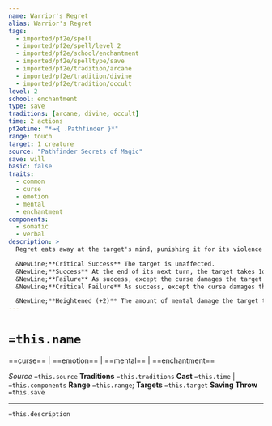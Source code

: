 ```yaml
---
name: Warrior's Regret
alias: Warrior's Regret
tags:
  - imported/pf2e/spell
  - imported/pf2e/spell/level_2
  - imported/pf2e/school/enchantment
  - imported/pf2e/spelltype/save
  - imported/pf2e/tradition/arcane
  - imported/pf2e/tradition/divine
  - imported/pf2e/tradition/occult
level: 2
school: enchantment
type: save
traditions: [arcane, divine, occult]
time: 2 actions
pf2etime: "*⬺{ .Pathfinder }*"
range: touch
target: 1 creature
source: "Pathfinder Secrets of Magic"
save: will
basic: false
traits:
  - common
  - curse
  - emotion
  - mental
  - enchantment
components:
  - somatic
  - verbal
description: >
  Regret eats away at the target's mind, punishing it for its violence until it ceases its hostility. The target must attempt a Will save.

  &NewLine;**Critical Success** The target is unaffected.
  &NewLine;**Success** At the end of its next turn, the target takes 1d8 damage per different creature it intentionally damaged on that turn (1d8 if it damaged one creature, 2d8 if it damaged two different creatures, and so on). The maximum is 4d8 if it damaged 4 different creatures.
  &NewLine;**Failure** As success, except the curse damages the target at the end of each of its turns and lasts until the target spends a complete round without intentionally damaging another creature.
  &NewLine;**Critical Failure** As success, except the curse damages the target at the end of each of its turns and lasts until the target spends 24 hours atoning for its perceived sins.

  &NewLine;**Heightened (+2)** The amount of mental damage the target takes for each creature it damaged that turn increases by 1d8, and the maximum damage the target can take per turn increases by 4d8.
---
```

# `=this.name`
==curse== | ==emotion== | ==mental== | ==enchantment==

*Source* `=this.source`
**Traditions** `=this.traditions`
**Cast** `=this.time` | `=this.components`
**Range** `=this.range`; **Targets** `=this.target`
**Saving Throw** `=this.save`

***
`=this.description`